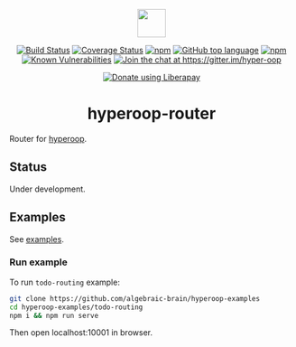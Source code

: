 <p align="center"><img width=50 src="https://github.com/algebraic-brain/hyperoop/blob/master/logo.png?raw=true"/></p>

<p align="center">
<a href="https://travis-ci.org/algebraic-brain/hyperoop-router"><img src="https://travis-ci.org/algebraic-brain/hyperoop-router.svg?branch=master" alt="Build Status"></a>
<a href='https://coveralls.io/github/algebraic-brain/hyperoop-router?branch=master'><img src='https://coveralls.io/repos/github/algebraic-brain/hyperoop-router/badge.svg?branch=master' alt='Coverage Status' /></a>
<a href="https://www.npmjs.com/package/hyperoop-router"><img src="https://img.shields.io/npm/v/hyperoop-router.svg" alt="npm"/></a>
<a href="https://github.com/algebraic-brain/hyperoop-router"><img src="https://img.shields.io/github/languages/top/algebraic-brain/hyperoop-router.svg" alt="GitHub top language"/></a>
<a href="https://www.npmjs.com/package/hyperoop-router"><img src="https://img.shields.io/npm/dt/hyperoop-router.svg" alt="npm"/></a>
<a href="https://snyk.io/test/npm/hyperoop-router"><img src="https://snyk.io/test/npm/hyperoop-router/badge.svg" alt="Known Vulnerabilities"/></a>
<a href="https://gitter.im/hyper-oop/hyperoop-router?utm_source=badge&utm_medium=badge&utm_campaign=pr-badge&utm_content=badge"><img src="https://badges.gitter.im/hyper-oop/hyperoop-router.svg" alt="Join the chat at https://gitter.im/hyper-oop"/></a>
</p>

<p align="center"><noscript><a href="https://liberapay.com/algebrain/donate"><img alt="Donate using Liberapay" src="https://liberapay.com/assets/widgets/donate.svg"></a></noscript></p>

<h1 align="center">hyperoop-router</h1>

Router for [hyperoop](https://www.npmjs.com/package/hyperoop).

## Status

Under development.

## Examples

See [examples](https://github.com/algebraic-brain/hyperoop-examples).

### Run example

To run `todo-routing` example:

```bash
git clone https://github.com/algebraic-brain/hyperoop-examples
cd hyperoop-examples/todo-routing
npm i && npm run serve
```

Then open localhost:10001 in browser.
